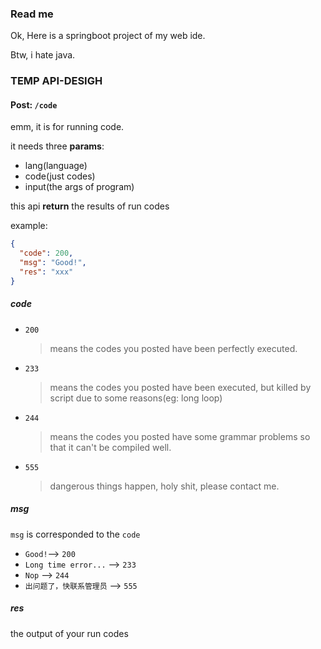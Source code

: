 ### Read me
Ok, Here is a springboot project of my web ide.

Btw, i hate java.





### TEMP API-DESIGH

#### Post: `/code`
emm, it is for running code.

it needs three <b>params</b>:
- lang(language)
- code(just codes)
- input(the args of program)

this api <b>return</b> the results of run codes

example:
```json
{
  "code": 200,
  "msg": "Good!",
  "res": "xxx"
}
```
##### code
- `200`
    > means the codes you posted have been perfectly executed.
- `233`
    > means the codes you posted have been executed, but killed by script due to some reasons(eg: long loop)
- `244`
    > means the codes you posted have some grammar problems so that it can't be compiled well.
- `555`
    > dangerous things happen, holy shit, please contact me.

##### msg
`msg` is corresponded to the `code`

- `Good!`--> `200`
- `Long time error...` --> `233`
- `Nop` --> `244`
- `出问题了，快联系管理员` --> `555`
##### res
the output of your run codes
